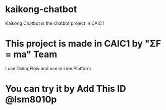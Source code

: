 # kaikong-chatbot
Kaikong Chatbot is the chatbot project in CAIC1

# This project is made in CAIC1 by "ΣF = ma" Team

I use DialogFlow and use in Line Platform

# You can try it by Add This ID @lsm8010p
